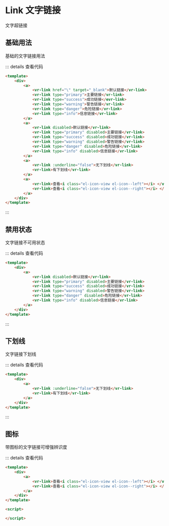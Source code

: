 # Link 文字链接
文字超链接

## 基础用法
基础的文字链接用法

<ClientOnly>
    <link-demo-base></link-demo-base>
</ClientOnly>

::: details 查看代码
```html
<template>
    <div>
        <a>
            <vr-link href="\" target="_blank">默认链接</vr-link>
            <vr-link type="primary">主要链接</vr-link>
            <vr-link type="success">成功链接</evr-link>
            <vr-link type="warning">警告链接</vr-link>
            <vr-link type="danger">危险链接</vr-link>
            <vr-link type="info">信息链接</vr-link>
        </a>
        <a>
            <vr-link disabled>默认链接</vr-link>
            <vr-link type="primary" disabled>主要链接</vr-link>
            <vr-link type="success" disabled>成功链接</vr-link>
            <vr-link type="warning" disabled>警告链接</vr-link>
            <vr-link type="danger" disabled>危险链接</vr-link>
            <vr-link type="info" disabled>信息链接</vr-link>
        </a>
        <a>
            <vr-link :underline="false">无下划线</vr-link>
            <vr-link>有下划线</vr-link>
        </a>
        <a>
            <vr-link>查看<i class="el-icon-view el-icon--left"></i> </vr-link>
            <vr-link>查看<i class="el-icon-view el-icon--right"></i> </vr-link>
        </a>
    </div>
</template>

```
:::

## 禁用状态
文字链接不可用状态

<ClientOnly>
    <link-demo-disabled></link-demo-disabled>
</ClientOnly>

::: details 查看代码
```html
<template>
    <div>
        <a>
            <vr-link disabled>默认链接</vr-link>
            <vr-link type="primary" disabled>主要链接</vr-link>
            <vr-link type="success" disabled>成功链接</vr-link>
            <vr-link type="warning" disabled>警告链接</vr-link>
            <vr-link type="danger" disabled>危险链接</vr-link>
            <vr-link type="info" disabled>信息链接</vr-link>
        </a>
    </div>
</template>


```
:::

## 下划线
文字链接下划线

<ClientOnly>
    <link-demo-underline></link-demo-underline>
</ClientOnly>

::: details 查看代码
```html
<template>
    <div>
        <a>
            <vr-link :underline="false">无下划线</vr-link>
            <vr-link>有下划线</vr-link>
        </a>
    </div>
</template>


```
:::

## 图标
带图标的文字链接可增强辨识度

<ClientOnly>
    <link-demo-icon></link-demo-icon>
</ClientOnly>

::: details 查看代码
```html
<template>
    <div>
        <a>
            <vr-link>查看<i class="el-icon-view el-icon--left"></i> </vr-link>
            <vr-link>查看<i class="el-icon-view el-icon--right"></i> </vr-link>
        </a>
    </div>
</template>

<script>

</script>
